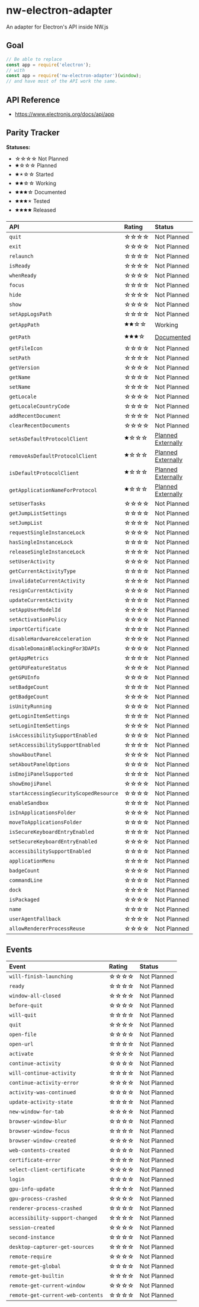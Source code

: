 # nw-electron-adapter

An adapter for Electron's API inside NW.js


## Goal

```js
// Be able to replace
const app = require('electron');
// with
const app = require('nw-electron-adapter')(window);
// and have most of the API work the same.
```

## API Reference

* https://www.electronjs.org/docs/api/app

## Parity Tracker

**Statuses:**

* ☆☆☆☆ Not Planned
* 🟊☆☆☆ Planned
* 🟊🟉☆☆ Started
* 🟊🟊☆☆ Working
* 🟊🟊🟊☆ Documented
* 🟊🟊🟊🟉 Tested
* 🟊🟊🟊🟊 Released


**API**                                | Rating | **Status**
:--                                    | :--    | :--
`quit`                                 | ☆☆☆☆ | Not Planned
`exit`                                 | ☆☆☆☆ | Not Planned
`relaunch`                             | ☆☆☆☆ | Not Planned
`isReady`                              | ☆☆☆☆ | Not Planned
`whenReady`                            | ☆☆☆☆ | Not Planned
`focus`                                | ☆☆☆☆ | Not Planned
`hide`                                 | ☆☆☆☆ | Not Planned
`show`                                 | ☆☆☆☆ | Not Planned
`setAppLogsPath`                       | ☆☆☆☆ | Not Planned
`getAppPath`                           | 🟊🟊☆☆ | Working
`getPath`                              | 🟊🟊🟊☆ | [Documented](https://github.com/nwutils/nw-electron-adapter/blob/master/src/api/getPath.js)
`getFileIcon`                          | ☆☆☆☆ | Not Planned
`setPath`                              | ☆☆☆☆ | Not Planned
`getVersion`                           | ☆☆☆☆ | Not Planned
`getName`                              | ☆☆☆☆ | Not Planned
`setName`                              | ☆☆☆☆ | Not Planned
`getLocale`                            | ☆☆☆☆ | Not Planned
`getLocaleCountryCode`                 | ☆☆☆☆ | Not Planned
`addRecentDocument`                    | ☆☆☆☆ | Not Planned
`clearRecentDocuments`                 | ☆☆☆☆ | Not Planned
`setAsDefaultProtocolClient`           | 🟊☆☆☆ | [Planned Externally](https://github.com/nwutils/node-default-application-protocol)
`removeAsDefaultProtocolClient`        | 🟊☆☆☆ | [Planned Externally](https://github.com/nwutils/node-default-application-protocol)
`isDefaultProtocolClient`              | 🟊☆☆☆ | [Planned Externally](https://github.com/nwutils/node-default-application-protocol)
`getApplicationNameForProtocol`        | 🟊☆☆☆ | [Planned Externally](https://github.com/nwutils/node-default-application-protocol)
`setUserTasks`                         | ☆☆☆☆ | Not Planned
`getJumpListSettings`                  | ☆☆☆☆ | Not Planned
`setJumpList`                          | ☆☆☆☆ | Not Planned
`requestSingleInstanceLock`            | ☆☆☆☆ | Not Planned
`hasSingleInstanceLock`                | ☆☆☆☆ | Not Planned
`releaseSingleInstanceLock`            | ☆☆☆☆ | Not Planned
`setUserActivity`                      | ☆☆☆☆ | Not Planned
`getCurrentActivityType`               | ☆☆☆☆ | Not Planned
`invalidateCurrentActivity`            | ☆☆☆☆ | Not Planned
`resignCurrentActivity`                | ☆☆☆☆ | Not Planned
`updateCurrentActivity`                | ☆☆☆☆ | Not Planned
`setAppUserModelId`                    | ☆☆☆☆ | Not Planned
`setActivationPolicy`                  | ☆☆☆☆ | Not Planned
`importCertificate`                    | ☆☆☆☆ | Not Planned
`disableHardwareAcceleration`          | ☆☆☆☆ | Not Planned
`disableDomainBlockingFor3DAPIs`       | ☆☆☆☆ | Not Planned
`getAppMetrics`                        | ☆☆☆☆ | Not Planned
`getGPUFeatureStatus`                  | ☆☆☆☆ | Not Planned
`getGPUInfo`                           | ☆☆☆☆ | Not Planned
`setBadgeCount`                        | ☆☆☆☆ | Not Planned
`getBadgeCount`                        | ☆☆☆☆ | Not Planned
`isUnityRunning`                       | ☆☆☆☆ | Not Planned
`getLoginItemSettings`                 | ☆☆☆☆ | Not Planned
`setLoginItemSettings`                 | ☆☆☆☆ | Not Planned
`isAccessibilitySupportEnabled`        | ☆☆☆☆ | Not Planned
`setAccessibilitySupportEnabled`       | ☆☆☆☆ | Not Planned
`showAboutPanel`                       | ☆☆☆☆ | Not Planned
`setAboutPanelOptions`                 | ☆☆☆☆ | Not Planned
`isEmojiPanelSupported`                | ☆☆☆☆ | Not Planned
`showEmojiPanel`                       | ☆☆☆☆ | Not Planned
`startAccessingSecurityScopedResource` | ☆☆☆☆ | Not Planned
`enableSandbox`                        | ☆☆☆☆ | Not Planned
`isInApplicationsFolder`               | ☆☆☆☆ | Not Planned
`moveToApplicationsFolder`             | ☆☆☆☆ | Not Planned
`isSecureKeyboardEntryEnabled`         | ☆☆☆☆ | Not Planned
`setSecureKeyboardEntryEnabled`        | ☆☆☆☆ | Not Planned
`accessibilitySupportEnabled`          | ☆☆☆☆ | Not Planned
`applicationMenu`                      | ☆☆☆☆ | Not Planned
`badgeCount`                           | ☆☆☆☆ | Not Planned
`commandLine`                          | ☆☆☆☆ | Not Planned
`dock`                                 | ☆☆☆☆ | Not Planned
`isPackaged`                           | ☆☆☆☆ | Not Planned
`name`                                 | ☆☆☆☆ | Not Planned
`userAgentFallback`                    | ☆☆☆☆ | Not Planned
`allowRendererProcessReuse`            | ☆☆☆☆ | Not Planned





## Events

Event                                  | Rating | Status
:--                                    | :--    | :--
`will-finish-launching`                | ☆☆☆☆ | Not Planned
`ready`                                | ☆☆☆☆ | Not Planned
`window-all-closed`                    | ☆☆☆☆ | Not Planned
`before-quit`                          | ☆☆☆☆ | Not Planned
`will-quit`                            | ☆☆☆☆ | Not Planned
`quit`                                 | ☆☆☆☆ | Not Planned
`open-file`                            | ☆☆☆☆ | Not Planned
`open-url`                             | ☆☆☆☆ | Not Planned
`activate`                             | ☆☆☆☆ | Not Planned
`continue-activity`                    | ☆☆☆☆ | Not Planned
`will-continue-activity`               | ☆☆☆☆ | Not Planned
`continue-activity-error`              | ☆☆☆☆ | Not Planned
`activity-was-continued`               | ☆☆☆☆ | Not Planned
`update-activity-state`                | ☆☆☆☆ | Not Planned
`new-window-for-tab`                   | ☆☆☆☆ | Not Planned
`browser-window-blur`                  | ☆☆☆☆ | Not Planned
`browser-window-focus`                 | ☆☆☆☆ | Not Planned
`browser-window-created`               | ☆☆☆☆ | Not Planned
`web-contents-created`                 | ☆☆☆☆ | Not Planned
`certificate-error`                    | ☆☆☆☆ | Not Planned
`select-client-certificate`            | ☆☆☆☆ | Not Planned
`login`                                | ☆☆☆☆ | Not Planned
`gpu-info-update`                      | ☆☆☆☆ | Not Planned
`gpu-process-crashed`                  | ☆☆☆☆ | Not Planned
`renderer-process-crashed`             | ☆☆☆☆ | Not Planned
`accessibility-support-changed`        | ☆☆☆☆ | Not Planned
`session-created`                      | ☆☆☆☆ | Not Planned
`second-instance`                      | ☆☆☆☆ | Not Planned
`desktop-capturer-get-sources`         | ☆☆☆☆ | Not Planned
`remote-require`                       | ☆☆☆☆ | Not Planned
`remote-get-global`                    | ☆☆☆☆ | Not Planned
`remote-get-builtin`                   | ☆☆☆☆ | Not Planned
`remote-get-current-window`            | ☆☆☆☆ | Not Planned
`remote-get-current-web-contents`      | ☆☆☆☆ | Not Planned
